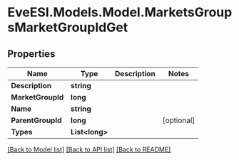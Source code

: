 # EveESI.Models.Model.MarketsGroupsMarketGroupIdGet

## Properties

Name | Type | Description | Notes
------------ | ------------- | ------------- | -------------
**Description** | **string** |  | 
**MarketGroupId** | **long** |  | 
**Name** | **string** |  | 
**ParentGroupId** | **long** |  | [optional] 
**Types** | **List&lt;long&gt;** |  | 

[[Back to Model list]](../README.md#documentation-for-models) [[Back to API list]](../README.md#documentation-for-api-endpoints) [[Back to README]](../README.md)

